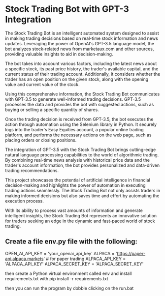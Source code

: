 # Stock Trading Bot with GPT-3 Integration

The Stock Trading Bot is an intelligent automated system designed to assist in making trading decisions based on real-time stock information and news updates. Leveraging the power of OpenAI's GPT-3.5 language model, the bot analyzes stock-related news from marketaux.com and other sources, providing valuable insights to aid in decision-making.

The bot takes into account various factors, including the latest news about a specific stock, its past price history, the trader's available capital, and the current status of their trading account. Additionally, it considers whether the trader has an open position on the given stock, along with the opening value and current value of the stock.

Using this comprehensive information, the Stock Trading Bot communicates with GPT-3.5 to generate well-informed trading decisions. GPT-3.5 processes the data and provides the bot with suggested actions, such as buying or selling a specific quantity of shares.

Once the trading decision is received from GPT-3.5, the bot executes the action through automation using the Selenium library in Python. It securely logs into the trader's Easy Equities account, a popular online trading platform, and performs the necessary actions on the web page, such as placing orders or closing positions.

The integration of GPT-3.5 with the Stock Trading Bot brings cutting-edge natural language processing capabilities to the world of algorithmic trading. By combining real-time news analysis with historical price data and the trader's account information, the bot provides personalized and data-driven trading recommendations.

This project showcases the potential of artificial intelligence in financial decision-making and highlights the power of automation in executing trading actions seamlessly. The Stock Trading Bot not only assists traders in making informed decisions but also saves time and effort by automating the execution process.

With its ability to process vast amounts of information and generate intelligent insights, the Stock Trading Bot represents an innovative solution for traders seeking an edge in the dynamic and fast-paced world of stock trading.

## Create a file env.py file with the following:
OPEN_AI_API_KEY = 'your_openai_api_key'
ALPACA = 'https://paper-api.alpaca.markets' # for paper trading
ALPACA_API_KEY = 'ALPACA_API_KEY'
ALPACA_SECRET_KEY = 'ALPACA_SECRET_KEY'

then create a Python virtual environment called env and install requirements.txt with
pip install -r requirements.txt

then you can run the program by dobble clicking on the run.bat